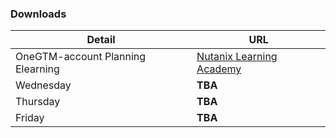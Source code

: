 

### Downloads

|  Detail         | URL |
|-----------|-----|
| OneGTM-account Planning Elearning | <a href="https://learningacademy.nutanix.com/learningpath/overview?learningPathId=64a3895d4be4eb04f36f459d" target="_blank">Nutanix Learning Academy</a>  |
| Wednesday | **TBA**  |
| Thursday |  **TBA** |
| Friday |  **TBA** |
